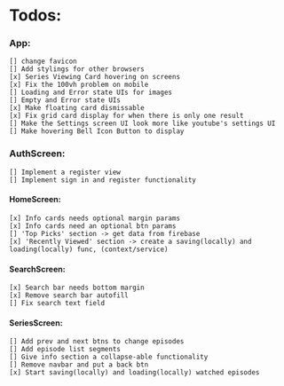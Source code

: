 # Todos:

### App:
    [] change favicon
    [] Add stylings for other browsers
    [x] Series Viewing Card hovering on screens
    [x] Fix the 100vh problem on mobile
    [] Loading and Error state UIs for images
    [] Empty and Error state UIs
    [x] Make floating card dismissable
    [x] Fix grid card display for when there is only one result
    [] Make the Settings screen UI look more like youtube's settings UI
    [] Make hovering Bell Icon Button to display

### AuthScreen:
    [] Implement a register view
    [] Implement sign in and register functionality

#### HomeScreen:
    [x] Info cards needs optional margin params
    [x] Info cards need an optional btn params
    [] 'Top Picks' section -> get data from firebase
    [x] 'Recently Viewed' section -> create a saving(locally) and loading(locally) func, (context/service)

#### SearchScreen:
    [x] Search bar needs bottom margin
    [x] Remove search bar autofill
    [] Fix search text field

#### SeriesScreen:
    [] Add prev and next btns to change episodes
    [] Add episode list segments
    [] Give info section a collapse-able functionality
    [] Remove navbar and put a back btn
    [x] Start saving(locally) and loading(locally) watched episodes
